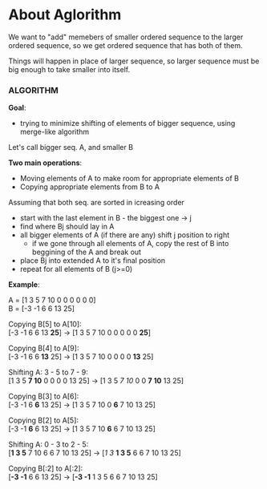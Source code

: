 # About Aglorithm

We want to "add" memebers of smaller ordered sequence to the larger ordered sequence, so we get ordered sequence that has both of them.

Things will happen in place of larger sequence, so larger sequence must be big enough to take smaller into itself.

### ALGORITHM
**Goal**:
* trying to minimize shifting of elements of bigger sequence, using merge-like algorithm

Let's call bigger seq. A, and smaller B

**Two main operations**:
* Moving elements of A to make room for appropriate elements of B
* Copying appropriate elements from B to A

Assuming that both seq. are sorted in icreasing order
* start with the last element in B - the biggest one -> j
* find where Bj should lay in A
* all bigger elements of A (if there are any) shift j position to right
     * if we gone through all elements of A, copy the rest of B into beggining of the A and break out
* place Bj into extended A to it's final position
* repeat for all elements of B (j>=0)

**Example**:

A = [1 3 5 7 10 0 0 0 0 0 0]\
B = [-3 -1 6 6 13 25]

Copying B[5] to A[10]:\
[-3 -1 6 6 13 **25**] ->
[1 3 5 7 10 0 0 0 0 0 **25**]

Copying B[4] to A[9]:\
[-3 -1 6 6 **13** 25] ->
[1 3 5 7 10 0 0 0 0 **13** 25]

Shifting A:  3 - 5  to  7 - 9:\
[1 3 5 **7 10** 0 0 0 0 13 25] ->
[1 3 5 _7 10_ 0 0 **7 10** 13 25]

Copying B[3] to A[6]:\
[-3 -1 6 **6** 13 25] ->
[1 3 5 7 10 0 **6** 7 10 13 25]

Copying B[2] to A[5]:\
[-3 -1 **6** 6 13 25] ->
[1 3 5 7 10 **6** 6 7 10 13 25]

Shifting A:  0 - 3  to  2 - 5:\
[**1 3 5** 7 10 6 6 7 10 13 25] ->
[_1 3_ **1 3 5**  6 6 7 10 13 25]

Copying B[:2] to A[:2]:\
[**-3 -1** 6 6 13 25] ->
[**-3 -1** 1 3 5 6 6 7 10 13 25]
